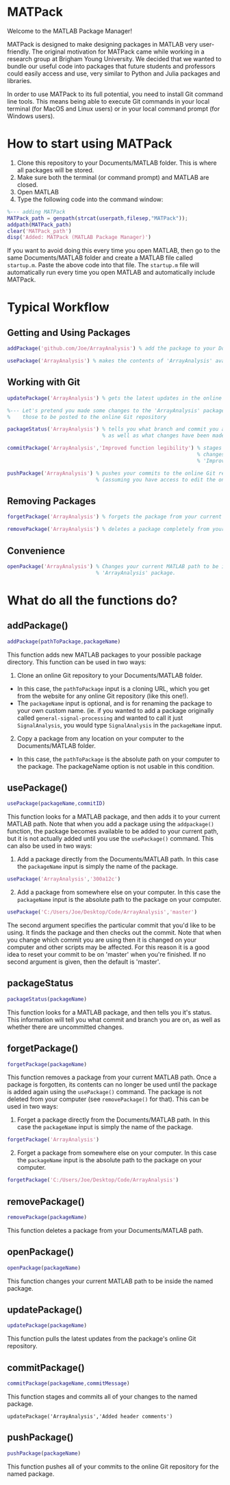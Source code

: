 # MATPack
Welcome to the MATLAB Package Manager!

MATPack is designed to make designing packages in MATLAB very user-friendly. The original motivation for MATPack came while working in a research group at Brigham Young University. We decided that we wanted to bundle our useful code into packages that future students and professors could easily access and use, very similar to Python and Julia packages and libraries.

In order to use MATPack to its full potential, you need to install Git command line tools. This means being able to execute Git commands in your local terminal (for MacOS and Linux users) or in your local command prompt (for Windows users).

# How to start using MATPack

1. Clone this repository to your Documents/MATLAB folder. This is where all packages will be stored.
2. Make sure both the terminal (or command prompt) and MATLAB are closed.
3. Open MATLAB
4. Type the following code into the command window:

```MATLAB
%--- adding MATPack
MATPack_path = genpath(strcat(userpath,filesep,"MATPack"));
addpath(MATPack_path)
clear('MATPack_path')
disp('Added: MATPack (MATLAB Package Manager)')
```
If you want to avoid doing this every time you open MATLAB, then go to the same Documents/MATLAB folder and create a MATLAB file called `startup.m`. Paste the above code into that file. The `startup.m` file will automatically run every time you open MATLAB and automatically include MATPack.

# Typical Workflow
## Getting and Using Packages
```MATLAB
addPackage('github.com/Joe/ArrayAnalysis') % add the package to your Documents/MATLAB folder

usePackage('ArrayAnalysis') % makes the contents of 'ArrayAnalysis' available in your current MATLAB path
```

## Working with Git
```MATLAB
updatePackage('ArrayAnalysis') % gets the latest updates in the online Git repository

%--- Let's pretend you made some changes to the 'ArrayAnalysis' package after updating it, and you want 
%    those to be posted to the online Git repository

packageStatus('ArrayAnalysis') % tells you what branch and commit you are currently on
                               % as well as what changes have been made but not yet committed

commitPackage('ArrayAnalysis','Improved function legibility') % stages and commits all of your latest 
                                                              % changes with the commit message 
                                                              % 'Improved function legibility'

pushPackage('ArrayAnalysis') % pushes your commits to the online Git repository 
                             % (assuming you have access to edit the online repository)                             
```

## Removing Packages
```MATLAB
forgetPackage('ArrayAnalysis') % forgets the package from your current active path

removePackage('ArrayAnalysis') % deletes a package completely from your computer
```

## Convenience
```MATLAB
openPackage('ArrayAnalysis') % Changes your current MATLAB path to be inside of the
                             % 'ArrayAnalysis' package.
```

# What do all the functions do?

## addPackage()

```MATLAB
addPackage(pathToPackage,packageName)
```
This function adds new MATLAB packages to your possible package directory. This function can be used in two ways:

1. Clone an online Git repository to your Documents/MATLAB folder.
- In this case, the `pathToPackage` input is a cloning URL, which you get from the website for any online Git repository (like this one!).
- The `packageName` input is optional, and is for renaming the package to your own custom name. (ie. if you wanted to add a package originally called `general-signal-processing` and wanted to call it just `SignalAnalysis`, you would type `SignalAnalysis` in the `packageName` input. 
2. Copy a package from any location on your computer to the Documents/MATLAB folder.
- In this case, the `pathToPackage` is the absolute path on your computer to the package. The packageName option is not usable in this condition.

## usePackage()

```MATLAB
usePackage(packageName,commitID)
```
This function looks for a MATLAB package, and then adds it to your current MATLAB path. Note that when you add a package using the `addpackage()` function, the package becomes available to be added to your current path, but it is not actually added until you use the `usePackage()` command. This can also be used in two ways:

1. Add a package directly from the Documents/MATLAB path. In this case the `packageName` input is simply the name of the package.
```MATLAB
usePackage('ArrayAnalysis','300a12c')
```
2. Add a package from somewhere else on your computer. In this case the `packageName` input is the absolute path to the package on your computer.
```MATLAB
usePackage('C:/Users/Joe/Desktop/Code/ArrayAnalysis','master')
```

The second argument specifies the particular commit that you'd like to be using. It finds the package and then checks out the commit. Note that when you change which commit you are using then it is changed on your computer and other scripts may be affected. For this reason it is a good idea to reset your commit to be on 'master' when you're finished. If no second argument is given, then the default is 'master'.

## packageStatus

```MATLAB
packageStatus(packageName)
```

This function looks for a MATLAB package, and then tells you it's status. This information will tell you what commit and branch you are on, as well as whether there are uncommitted changes.

## forgetPackage()
```MATLAB
forgetPackage(packageName)
```
This function removes a package from your current MATLAB path. Once a package is forgotten, its contents can no longer be used until the package is added again using the `usePackage()` command. The package is not deleted from your computer (see `removePackage()` for that). This can be used in two ways:

1. Forget a package directly from the Documents/MATLAB path. In this case the `packageName` input is simply the name of the package.
```MATLAB
forgetPackage('ArrayAnalysis')
```
2. Forget a package from somewhere else on your computer. In this case the `packageName` input is the absolute path to the package on your computer.
```MATLAB
forgetPackage('C:/Users/Joe/Desktop/Code/ArrayAnalysis')
```

## removePackage()
```MATLAB
removePackage(packageName)
```
This function deletes a package from your Documents/MATLAB path.

## openPackage()
```MATLAB
openPackage(packageName)
```
This function changes your current MATLAB path to be inside the named package.

## updatePackage()
```MATLAB
updatePackage(packageName)
```
This function pulls the latest updates from the package's online Git repository.

## commitPackage()
```MATLAB
commitPackage(packageName,commitMessage)
```
This function stages and commits all of your changes to the named package.

```
updatePackage('ArrayAnalysis','Added header comments')
```

## pushPackage()
```MATLAB
pushPackage(packageName)
```
This function pushes all of your commits to the online Git repository for the named package.
